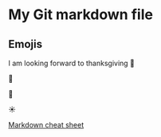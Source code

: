 # My Git markdown file

## Emojis
I am looking forward to thanksgiving :turkey:

:watermelon:

:peach:

:sunny:

[Markdown cheat sheet](https://github.com/adam-p/markdown-here/wiki/Markdown-Cheatsheet#links)
